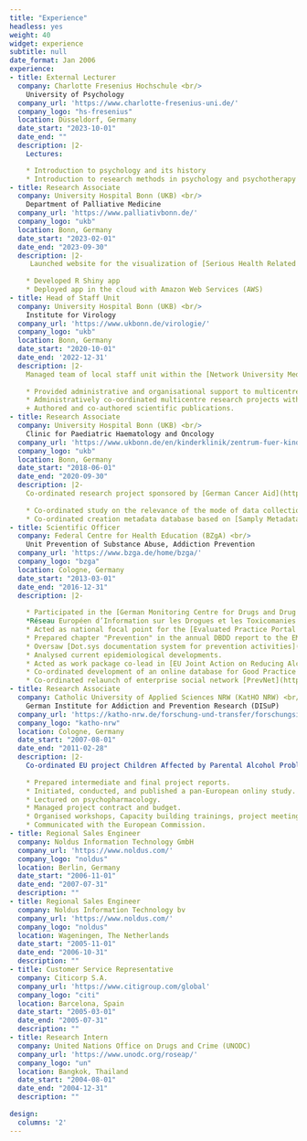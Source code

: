 ```yaml
---
title: "Experience"
headless: yes
weight: 40
widget: experience
subtitle: null
date_format: Jan 2006
experience:
- title: External Lecturer
  company: Charlotte Fresenius Hochschule <br/>
    University of Psychology
  company_url: 'https://www.charlotte-fresenius-uni.de/'
  company_logo: "hs-fresenius"
  location: Düsseldorf, Germany
  date_start: "2023-10-01"
  date_end: ""
  description: |2-
    Lectures:

    * Introduction to psychology and its history
    * Introduction to research methods in psychology and psychotherapy
- title: Research Associate
  company: University Hospital Bonn (UKB) <br/>
    Department of Palliative Medicine
  company_url: 'https://www.palliativbonn.de/'
  company_logo: "ukb"
  location: Bonn, Germany
  date_start: "2023-02-01"
  date_end: "2023-09-30"
  description: |2-
     Launched website for the visualization of [Serious Health Related Suffering (SHS)](https://shsburden.net/shs_app/):
    
    * Developed R Shiny app
    * Deployed app in the cloud with Amazon Web Services (AWS)
- title: Head of Staff Unit
  company: University Hospital Bonn (UKB) <br/>
    Institute for Virology
  company_url: 'https://www.ukbonn.de/virologie/'
  company_logo: "ukb"
  location: Bonn, Germany
  date_start: "2020-10-01"
  date_end: '2022-12-31'
  description: |2-
    Managed team of local staff unit within the [Network University Medicine (NUM)](https://www.netzwerk-universitaetsmedizin.de/):
    
    * Provided administrative and organisational support to multicentre research projects with UKB involvement.
    * Administratively co-oordinated multicentre research projects with UKB involvement.
    + Authored and co-authored scientific publications.
- title: Research Associate
  company: University Hospital Bonn (UKB) <br/>
    Clinic for Paediatric Haematology and Oncology
  company_url: 'https://www.ukbonn.de/en/kinderklinik/zentrum-fuer-kinderheilkunde/abteilungen-und-schwerpunkte/paediatrische-haematologie-und-onkologie/'
  company_logo: "ukb"
  location: Bonn, Germany
  date_start: "2018-06-01"
  date_end: "2020-09-30"
  description: |2-
    Co-ordinated research project sponsored by [German Cancer Aid](https://www.krebshilfe.de/informieren/ueber-uns/deutsche-krebshilfe/about-us-deutsche-krebshilfegerman-cancer-aid/):
  
    * Co-ordinated study on the relevance of the mode of data collection (online/pen-and-paper) in surveys
    * Co-ordinated creation metadata database based on [Samply Metadata Repository (Samply.MDR)](https://pubmed.ncbi.nlm.nih.gov/30147039/)
- title: Scientific Officer
  company: Federal Centre for Health Education (BZgA) <br/>  
    Unit Prevention of Substance Abuse, Addiction Prevention
  company_url: 'https://www.bzga.de/home/bzga/'
  company_logo: "bzga"
  location: Cologne, Germany
  date_start: "2013-03-01"
  date_end: "2016-12-31"
  description: |2-
    
    * Participated in the [German Monitoring Centre for Drugs and Drug Addiction (DBDD)](https://www.dbdd.de/), within the [REITOX network](https://www.emcdda.europa.eu/about/partners/reitox_en), as liaison to the [European Monitoring Centre for Drugs and Drug Addiction (EMCDDA)](https://www.emcdda.europa.eu/index_en) in the field of drug prevention. <br/>
    *Réseau Européen d’Information sur les Drogues et les Toxicomanies
    * Acted as national focal point for the [Evaluated Practice Portal EDDRA (Exchange on Drug Demand Reduction Action)](https://www.emcdda.europa.eu/best-practice_en).
    * Prepared chapter "Prevention" in the annual DBDD report to the EMCDDA.
    * Oversaw [Dot.sys documentation system for prevention activities](https://www.dotsys-online.de).
    * Analysed current epidemiological developments.
    * Acted as work package co-lead in [EU Joint Action on Reducing Alcohol Related Harm (RARHA)](https://www.rarha.eu/Pages/default.aspx).
    * Co-ordinated development of an online database for Good Practice Examples in alcohol prevention.
    * Co-ordinated relaunch of enterprise social network [PrevNet](https://inforo.online/prevnet/).
- title: Research Associate
  company: Catholic University of Applied Sciences NRW (KatHO NRW) <br/>
    German Institute for Addiction and Prevention Research (DISuP)
  company_url: 'https://katho-nrw.de/forschung-und-transfer/forschungsinstitute/deutsches-institut-fuer-sucht-und-praeventionsforschung-disup'
  company_logo: "katho-nrw"
  location: Cologne, Germany
  date_start: "2007-08-01"
  date_end: "2011-02-28"
  description: |2-
    Co-ordinated EU project Children Affected by Parental Alcohol Problems in Europe (ChAPAPs):
  
    * Prepared intermediate and final project reports.
    * Initiated, conducted, and published a pan-European onliny study.
    * Lectured on psychopharmacology.
    * Managed project contract and budget.
    * Organised workshops, Capacity building trainings, project meetings, and an international symposium.
    * Communicated with the European Commission.
- title: Regional Sales Engineer
  company: Noldus Information Technology GmbH
  company_url: 'https://www.noldus.com/'
  company_logo: "noldus"
  location: Berlin, Germany
  date_start: "2006-11-01"
  date_end: "2007-07-31"
  description: ""
- title: Regional Sales Engineer
  company: Noldus Information Technology bv
  company_url: 'https://www.noldus.com/'
  company_logo: "noldus"
  location: Wageningen, The Netherlands
  date_start: "2005-11-01"
  date_end: "2006-10-31"
  description: ""
- title: Customer Service Representative
  company: Citicorp S.A. 
  company_url: 'https://www.citigroup.com/global'
  company_logo: "citi"
  location: Barcelona, Spain
  date_start: "2005-03-01"
  date_end: "2005-07-31"
  description: ""
- title: Research Intern
  company: United Nations Office on Drugs and Crime (UNODC) 
  company_url: 'https://www.unodc.org/roseap/'
  company_logo: "un"
  location: Bangkok, Thailand
  date_start: "2004-08-01"
  date_end: "2004-12-31"
  description: ""
    
design:
  columns: '2'
---
```




